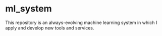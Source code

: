 # ml_system
This repository is an always-evolving machine learning system in which I apply and develop new tools and services.
